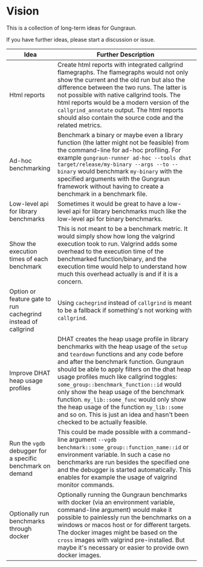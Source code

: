 # Vision

This is a collection of long-term ideas for Gungraun.

If you have further ideas, please start a discussion or issue.

| Idea | Further Description |
| ---- | ----------- |
| Html reports| Create html reports with integrated callgrind flamegraphs. The flamegraphs would not only show the current and the old run but also the difference between the two runs. The latter is not possible with native callgrind tools. The html reports would be a modern version of the `callgrind_annotate` output. The html reports should also contain the source code and the related metrics. |
| Ad-hoc benchmarking | Benchmark a binary or maybe even a library function (the latter might not be feasible) from the command-line for ad-hoc profiling. For example `gungraun-runner ad-hoc --tools dhat target/release/my-binary --args --to --binary` would benchmark `my-binary` with the specified arguments with the Gungraun framework without having to create a benchmark in a benchmark file. |
| Low-level api for library benchmarks | Sometimes it would be great to have a low-level api for library benchmarks much like the low-level api for binary benchmarks. |
| Show the execution times of each benchmark | This is not meant to be a benchmark metric. It would simply show how long the valgrind execution took to run. Valgrind adds some overhead to the execution time of the benchmarked function/binary, and the execution time would help to understand how much this overhead actually is and if it is a concern. |
| Option or feature gate to run cachegrind instead of callgrind | Using `cachegrind` instead of `callgrind` is meant to be a fallback if something's not working with `callgrind`. |
| Improve DHAT heap usage profiles | DHAT creates the heap usage profile in library benchmarks with the heap usage of the `setup` and `teardown` functions and any code before and after the benchmark function. Gungraun should be able to apply filters on the dhat heap usage profiles much like callgrind toggles: `some_group::benchmark_function::id` would only show the heap usage of the benchmark function. `my_lib::some_func` would only show the heap usage of the function `my_lib::some` and so on. This is just an idea and hasn't been checked to be actually feasible. |
| Run the `vgdb` debugger for a specific benchmark on demand | This could be made possible with a command-line argument `--vgdb benchmark::some_group::function_name::id` or environment variable. In such a case no benchmarks are run besides the specified one and the debugger is started automatically. This enables for example the usage of valgrind monitor commands. |
| Optionally run benchmarks through docker | Optionally running the Gungraun benchmarks with docker (via an environment variable, command-line argument) would make it possible to painlessly run the benchmarks on a windows or macos host or for different targets. The docker images might be based on the `cross` images with valgrind pre-installed. But maybe it's necessary or easier to provide own docker images. |
